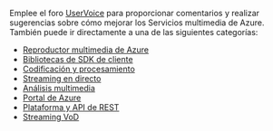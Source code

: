 Emplee el foro [UserVoice](http://go.microsoft.com/fwlink/?linkid=698785&clcid=0x409) para proporcionar comentarios y realizar sugerencias sobre cómo mejorar los Servicios multimedia de Azure. También puede ir directamente a una de las siguientes categorías: 

* [Reproductor multimedia de Azure](https://feedback.azure.com/forums/169396-media-services/category/109320-azure-media-player/)
* [Bibliotecas de SDK de cliente](https://feedback.azure.com/forums/169396-media-services/category/144435-client-sdks/)
* [Codificación y procesamiento](https://feedback.azure.com/forums/169396-media-services/category/144411-encoding-and-processing/)
* [Streaming en directo](https://feedback.azure.com/forums/169396-media-services/category/144414-live-streaming/)
* [Análisis multimedia](https://feedback.azure.com/forums/169396-media-services/category/146181-media-analytics)
* [Portal de Azure](https://feedback.azure.com/forums/169396-media-services/category/144432-portal/)
* [Plataforma y API de REST](https://feedback.azure.com/forums/169396-media-services/category/144423-rest-api-and-platform/)
* [Streaming VoD](https://feedback.azure.com/forums/169396-media-services/category/144429-vod-streaming/)



<!--HONumber=Nov16_HO2-->


